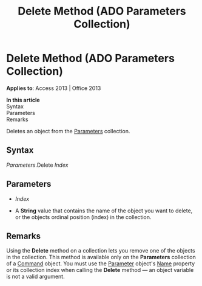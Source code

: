 ﻿---
title: Delete Method (ADO Parameters Collection)
TOCTitle: Delete Method (ADO Parameters Collection)
ms:assetid: 03ffc24d-fea2-30fa-c8e9-43eb524fd51f
ms:mtpsurl: https://msdn.microsoft.com/en-us/library/JJ248804(v=office.15)
ms:contentKeyID: 48542998
ms.date: 09/18/2015
mtps_version: v=office.15
---

# Delete Method (ADO Parameters Collection)


**Applies to**: Access 2013 | Office 2013

**In this article**  
Syntax  
Parameters  
Remarks  

Deletes an object from the [Parameters](parameters-collection-ado.md) collection.

## Syntax

*Parameters*.Delete *Index*

## Parameters

  - *Index*

  - A **String** value that contains the name of the object you want to delete, or the objects ordinal position (index) in the collection.

## Remarks

Using the **Delete** method on a collection lets you remove one of the objects in the collection. This method is available only on the **Parameters** collection of a [Command](command-object-ado.md) object. You must use the [Parameter](parameter-object-ado.md) object's [Name](name-property-ado.md) property or its collection index when calling the **Delete** method — an object variable is not a valid argument.

